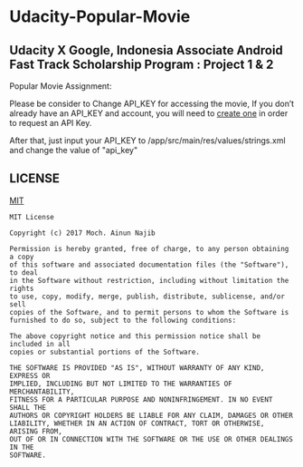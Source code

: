 # Udacity-Popular-Movie
## Udacity X Google, Indonesia Associate Android Fast Track Scholarship Program : Project 1 & 2

Popular Movie Assignment:

Please be consider to Change API_KEY for accessing the movie, If you don’t already have an API_KEY and account, you will need to [create one](https://www.google.com/url?q=https://www.themoviedb.org/account/signup&sa=D&ust=1499964123728000&usg=AFQjCNH6ySNL_jSIJM4gbp8SPfSfdKe7jw) in order to request an API Key.

After that, just input your API_KEY to /app/src/main/res/values/strings.xml and change the value of "api_key"

## LICENSE
[MIT](/LICENSE)

```
MIT License

Copyright (c) 2017 Moch. Ainun Najib

Permission is hereby granted, free of charge, to any person obtaining a copy
of this software and associated documentation files (the "Software"), to deal
in the Software without restriction, including without limitation the rights
to use, copy, modify, merge, publish, distribute, sublicense, and/or sell
copies of the Software, and to permit persons to whom the Software is
furnished to do so, subject to the following conditions:

The above copyright notice and this permission notice shall be included in all
copies or substantial portions of the Software.

THE SOFTWARE IS PROVIDED "AS IS", WITHOUT WARRANTY OF ANY KIND, EXPRESS OR
IMPLIED, INCLUDING BUT NOT LIMITED TO THE WARRANTIES OF MERCHANTABILITY,
FITNESS FOR A PARTICULAR PURPOSE AND NONINFRINGEMENT. IN NO EVENT SHALL THE
AUTHORS OR COPYRIGHT HOLDERS BE LIABLE FOR ANY CLAIM, DAMAGES OR OTHER
LIABILITY, WHETHER IN AN ACTION OF CONTRACT, TORT OR OTHERWISE, ARISING FROM,
OUT OF OR IN CONNECTION WITH THE SOFTWARE OR THE USE OR OTHER DEALINGS IN THE
SOFTWARE.
```

